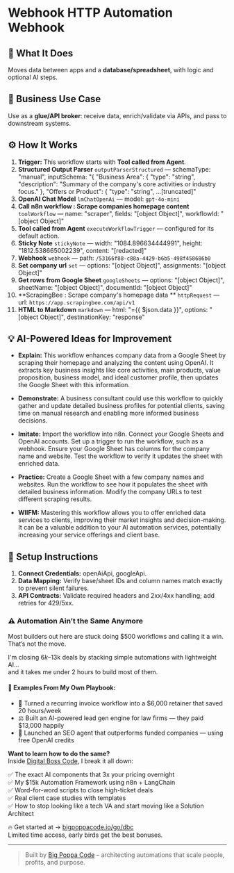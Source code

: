 # Webhook HTTP Automation Webhook
## 🚀 What It Does
Moves data between apps and a **database/spreadsheet**, with logic and optional AI steps.

## 💼 Business Use Case
Use as a **glue/API broker**: receive data, enrich/validate via APIs, and pass to downstream systems.

## ⚙️ How It Works
1. **Trigger:** This workflow starts with **Tool called from Agent**.
2. **Structured Output Parser** `outputParserStructured` — schemaType: "manual", inputSchema: "{
  "Business Area": {
    "type": "string",
    "description": "Summary of the company's core activities or industry focus."
  },
  "Offers or Product": {
    "type": "string",
  …[truncated]"
3. **OpenAI Chat Model** `lmChatOpenAi` — model: `gpt-4o-mini`
4. **Call n8n workflow  : Scrape companies homepage content** `toolWorkflow` — name: "scraper", fields: "[object Object]", workflowId: "[object Object]"
5. **Tool called from Agent** `executeWorkflowTrigger` — configured for its default action.
6. **Sticky Note** `stickyNote` — width: "1084.896634444991", height: "1812.538665002239", content: "[redacted]"
7. **Webhook** `webhook` — path: `/53166f88-c88a-4429-b6b5-498f458686b0`
8. **Set company url** `set` — options: "[object Object]", assignments: "[object Object]"
9. **Get rows from Google Sheet** `googleSheets` — options: "[object Object]", sheetName: "[object Object]", documentId: "[object Object]"
10. **ScrapingBee : Scrape company's homepage data ** `httpRequest` — url: `https://app.scrapingbee.com/api/v1`
11. **HTML to Markdown** `markdown` — html: "={{ $json.data }}", options: "[object Object]", destinationKey: "response"

## 💡 AI-Powered Ideas for Improvement
- **Explain:** This workflow enhances company data from a Google Sheet by scraping their homepage and analyzing the content using OpenAI. It extracts key business insights like core activities, main products, value proposition, business model, and ideal customer profile, then updates the Google Sheet with this information.

- **Demonstrate:** A business consultant could use this workflow to quickly gather and update detailed business profiles for potential clients, saving time on manual research and enabling more informed business decisions.

- **Imitate:** Import the workflow into n8n. Connect your Google Sheets and OpenAI accounts. Set up a trigger to run the workflow, such as a webhook. Ensure your Google Sheet has columns for the company name and website. Test the workflow to verify it updates the sheet with enriched data.

- **Practice:** Create a Google Sheet with a few company names and websites. Run the workflow to see how it populates the sheet with detailed business information. Modify the company URLs to test different scraping results.

- **WIIFM:** Mastering this workflow allows you to offer enriched data services to clients, improving their market insights and decision-making. It can be a valuable addition to your AI automation services, potentially increasing your service offerings and client base.

## 🔧 Setup Instructions
1. **Connect Credentials:** openAiApi, googleApi.
2. **Data Mapping:** Verify base/sheet IDs and column names match exactly to prevent silent failures.
3. **API Contracts:** Validate required headers and 2xx/4xx handling; add retries for 429/5xx.

### ⚠️ Automation Ain’t the Same Anymore

Most builders out here are stuck doing $500 workflows and calling it a win.  
That’s not the move.  

I'm closing $6k–$13k deals by stacking simple automations with lightweight AI...  
and it takes me under 2 hours to build most of them.

#### 🧠 Examples From My Own Playbook:
- 🔁 Turned a recurring invoice workflow into a $6,000 retainer that saved 20 hours/week  
- ⚖️ Built an AI-powered lead gen engine for law firms — they paid $13,000 happily  
- 🚀 Launched an SEO agent that outperforms funded companies — using free OpenAI credits  

**Want to learn how to do the same?**  
Inside [Digital Boss Code](https://bigpoppacode.io/go/dbc), I break it all down:

✅ The exact AI components that 3x your pricing overnight  
✅ My $15k Automation Framework using n8n + LangChain  
✅ Word-for-word scripts to close high-ticket deals  
✅ Real client case studies with templates  
✅ How to stop looking like a tech VA and start moving like a Solution Architect  

🔥 Get started at → [bigpoppacode.io/go/dbc](https://bigpoppacode.io/go/dbc)  
Limited time access, early birds get the best bonuses.

---
> Built by [Big Poppa Code](https://bigpoppacode.io) – architecting automations that scale people, profits, and purpose.
